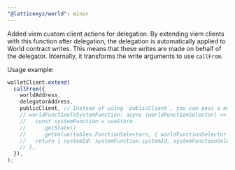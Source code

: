 ```yaml
---
"@latticexyz/world": minor
---
```


Added viem custom client actions for delegation. By extending viem clients with this function after delegation, the delegation is automatically applied to World contract writes. This means that these writes are made on behalf of the delegator. Internally, it transforms the write arguments to use `callFrom`.

Usage example:

```ts
walletClient.extend(
  callFrom({
    worldAddress,
    delegatorAddress,
    publicClient, // Instead of using `publicClient`, you can pass a mapping function as shown below. This allows you to use your client store and avoid read requests.
    // worldFunctionToSystemFunction: async (worldFunctionSelector) => {
    //   const systemFunction = useStore
    //     .getState()
    //     .getValue(tables.FunctionSelectors, { worldFunctionSelector })!;
    //   return { systemId: systemFunction.systemId, systemFunctionSelector: systemFunction.systemFunctionSelector };
    // },
  }),
);
```
